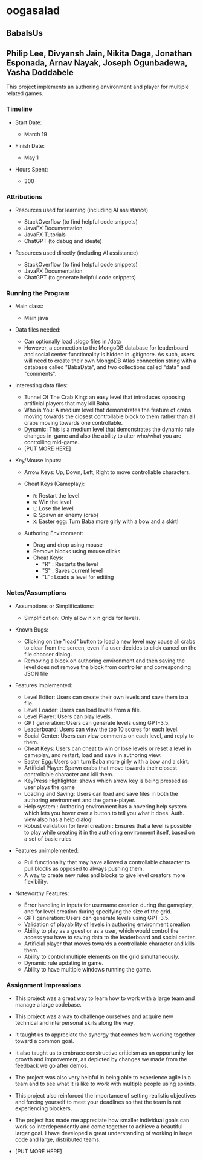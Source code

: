 # oogasalad

## BabaIsUs

## Philip Lee, Divyansh Jain, Nikita Daga, Jonathan Esponada, Arnav Nayak, Joseph Ogunbadewa, Yasha Doddabele

This project implements an authoring environment and player for multiple related games.

### Timeline

* Start Date:
  * March 19

* Finish Date:
  * May 1

* Hours Spent:
  * 300

### Attributions

* Resources used for learning (including AI assistance)

  * StackOverflow (to find helpful code snippets)
  * JavaFX Documentation
  * JavaFX Tutorials
  * ChatGPT (to debug and ideate)

* Resources used directly (including AI assistance)

  * StackOverflow (to find helpful code snippets)
  * JavaFX Documentation
  * ChatGPT (to generate helpful code snippets)

### Running the Program

* Main class:
  * Main.java

* Data files needed:
  * Can optionally load .slogo files in /data
  * However, a connection to the MongoDB database for leaderboard and social center functionality is
  hidden in .gitignore. As such, users will need to create their own MongoDB Atlas connection string
  with a database called "BabaData", and two collections called "data" and "comments".

* Interesting data files:
  * Tunnel Of The Crab King: an easy level that introduces opposing artificial players that may 
  kill Baba.
  * Who is You: A medium level that demonstrates the feature of crabs moving towards the closest controllable block to them rather than all crabs moving towards one controllable.
  * Dynamic: This is a medium level that demonstrates the dynamic rule changes in-game and also the ability to alter who/what you are controlling mid-game.
  * [PUT MORE HERE]

* Key/Mouse inputs:

  * Arrow Keys: Up, Down, Left, Right to move controllable characters.
  * Cheat Keys (Gameplay):
    * `R`: Restart the level
    * `W`: Win the level
    * `L`: Lose the level
    * `E`: Spawn an enemy (crab)
    * `X`: Easter egg: Turn Baba more girly with a bow and a skirt! 

  * Authoring Environment: 
    * Drag and drop using mouse
    * Remove blocks using mouse clicks
    * Cheat Keys:
      * "R" : Restarts the level
      * "S" : Saves current level
      * "L" : Loads a level for editing

  
### Notes/Assumptions

* Assumptions or Simplifications:

  * Simplification: Only allow n x n grids for levels.

* Known Bugs:
  
  * Clicking on the "load" button to load a new level may cause all crabs to clear from the screen,
  even if a user decides to click cancel on the file chooser dialog.
  * Removing a block on authoring environment and then saving the level does not remove 
  the block from controller and corresponding JSON file

* Features implemented:
  
  * Level Editor: Users can create their own levels and save them to a file.
  * Level Loader: Users can load levels from a file.
  * Level Player: Users can play levels.
  * GPT generation: Users can generate levels using GPT-3.5.
  * Leaderboard: Users can view the top 10 scores for each level.
  * Social Center: Users can view comments on each level, and reply to them.
  * Cheat Keys: Users can cheat to win or lose levels or reset a level in gameplay, and restart, load and save in authoring view.
  * Easter Egg: Users can turn Baba more girly with a bow and a skirt.
  * Artificial Player: Spawn crabs that move towards their closest controllable character and kill them.
  * KeyPress Highlighter: shows which arrow key is being pressed as user plays the game
  * Loading and Saving: Users can load and save files in both the authoring environment and the game-player.
  * Help system : Authoring environment has a hovering help system which lets you hover over a button to tell you what it does. Auth. view also has a help dialog!
  * Robust validation for level creation : Ensures that a level is possible to play while creating it in the authoring environment itself, based on a set of basic rules


* Features unimplemented:
  
  * Pull functionality that may have allowed a controllable character to pull blocks as opposed to
  always pushing them.
  * A way to create new rules and blocks to give level creators more flexibility.

* Noteworthy Features:
  
    * Error handling in inputs for username creation during the gameplay, and for level creation
    during specifying the size of the grid.
    * GPT generation: Users can generate levels using GPT-3.5.
    * Validation of playability of levels in authoring environment creation
    * Ability to play as a guest or as a user, which would control the access you have to saving 
    data to the leaderboard and social center.
    * Artificial player that moves towards a controllable character and kills them.
    * Ability to control multiple elements on the grid simultaneously.
    * Dynamic rule updating in game. 
    * Ability to have multiple windows running the game.

### Assignment Impressions

* This project was a great way to learn how to work with a large team and manage a large codebase.
* This project was a way to challenge ourselves and acquire new technical and interpersonal skills along the way.
* It taught us to appreciate the synergy that comes from working together toward a common goal.
* It also taught us to embrace constructive criticism as an opportunity for growth and improvement, as depicted by changes we made from the feedback we go after demos.
* The project was also very helpful in being able to experience agile in a team and to see what it 
is like to work with multiple people using sprints.
* This project also reinforced the importance of setting realistic objectives and forcing yourself 
to meet your deadlines so that the team is not experiencing blockers.
* The project has made me appreciate how smaller individual goals can work so interdependently and come together to achieve a beautiful larger goal. I have developed a great understanding of working in large code and large, distributed teams.

* [PUT MORE HERE]

    


